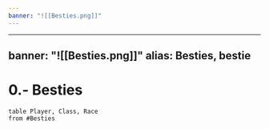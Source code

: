 ```yaml
---
banner: "![[Besties.png]]"
---
```

---
banner: "![[Besties.png]]"
alias: Besties, bestie
---
# 0.- Besties
```dataview
table Player, Class, Race
from #Besties 
```
